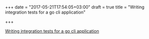 +++
date = "2017-05-21T17:54:05+03:00"
draft = true
title = "Writing integration tests for a go cli application"

+++

<p><a href="http://lucapette.me/writing-integration-tests-for-a-go-cli-application">Writing integration tests for a go cli application</a></p>